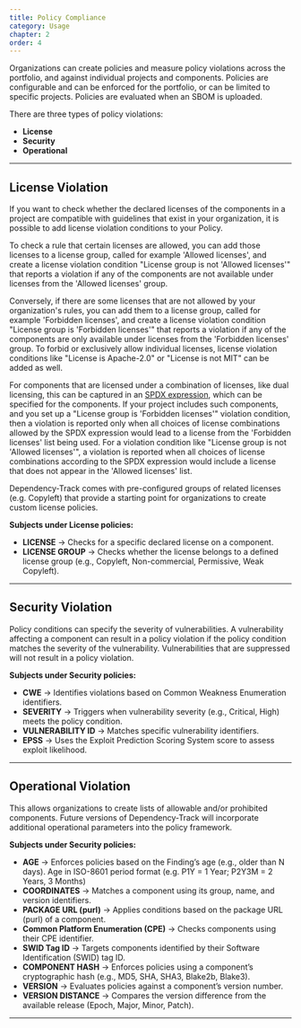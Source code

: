 ```yaml
---
title: Policy Compliance
category: Usage
chapter: 2
order: 4
---
```


Organizations can create policies and measure policy violations across the portfolio, and against individual 
projects and components. Policies are configurable and can be enforced for the portfolio, or can be 
limited to specific projects. Policies are evaluated when an SBOM is uploaded.

There are three types of policy violations:
* **License**
* **Security**
* **Operational**

---

## License Violation
If you want to check whether the declared licenses of the components in a project are compatible with guidelines that
exist in your organization, it is possible to add license violation conditions to your Policy.

To check a rule that certain licenses are allowed, you can add those licenses to a license group, called for example
'Allowed licenses', and create a license violation condition "License group is not 'Allowed licenses'" that reports a
violation if any of the components are not available under licenses from the 'Allowed licenses' group.

Conversely, if there are some licenses that are not allowed by your organization's rules,
you can add them to a license group, called for example 'Forbidden licenses', and create a license violation condition
"License group is 'Forbidden licenses'" that reports a violation if any of the components are only available under licenses
from the 'Forbidden licenses' group.
To forbid or exclusively allow individual licenses, license violation conditions like "License is Apache-2.0" or
"License is not MIT" can be added as well.

For components that are licensed under a combination of licenses, like dual licensing, this can be
captured in an [SPDX expression](https://spdx.github.io/spdx-spec/v2-draft/SPDX-license-expressions/), which can be
specified for the components. If your project includes such components, and you set up a
"License group is 'Forbidden licenses'" violation condition, then a violation is reported only when all choices of license
combinations allowed by the SPDX expression would lead to a license from the 'Forbidden licenses' list being used.
For a violation condition like "License group is not 'Allowed licenses'", a violation is reported when all choices of
license combinations according to the SPDX expression would include a license that does not appear in the
'Allowed licenses' list.

Dependency-Track comes with pre-configured groups of related licenses (e.g. Copyleft) that provide a starting point for
organizations to create custom license policies.

**Subjects under License policies:**
- **LICENSE** → Checks for a specific declared license on a component.
- **LICENSE GROUP** → Checks whether the license belongs to a defined license group (e.g., Copyleft, Non-commercial, Permissive, Weak Copyleft).

---

## Security Violation
Policy conditions can specify the severity of vulnerabilities. A vulnerability affecting a component can result in a 
policy violation if the policy condition matches the severity of the vulnerability. Vulnerabilities that are suppressed
will not result in a policy violation.

**Subjects under Security policies:**
- **CWE** → Identifies violations based on Common Weakness Enumeration identifiers.
- **SEVERITY** → Triggers when vulnerability severity (e.g., Critical, High) meets the policy condition.
- **VULNERABILITY ID** → Matches specific vulnerability identifiers.
- **EPSS** → Uses the Exploit Prediction Scoring System score to assess exploit likelihood.

---

## Operational Violation
This allows organizations to create lists of allowable and/or prohibited components. Future versions
of Dependency-Track will incorporate additional operational parameters into the policy framework.

**Subjects under Security policies:**
- **AGE** → Enforces policies based on the Finding’s age (e.g., older than N days). Age in ISO-8601 period format (e.g. P1Y = 1 Year; P2Y3M = 2 Years, 3 Months)
- **COORDINATES** → Matches a component using its group, name, and version identifiers.
- **PACKAGE URL (purl)** → Applies conditions based on the package URL (purl) of a component.
- **Common Platform Enumeration (CPE)** → Checks components using their CPE identifier.
- **SWID Tag ID** → Targets components identified by their Software Identification (SWID) tag ID.
- **COMPONENT HASH** → Enforces policies using a component’s cryptographic hash (e.g., MD5, SHA, SHA3, Blake2b, Blake3).
- **VERSION** → Evaluates policies against a component’s version number.
- **VERSION DISTANCE** → Compares the version difference from the available release (Epoch, Major, Minor, Patch).


---
